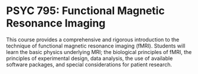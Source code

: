 # PSYC 795: Functional Magnetic Resonance Imaging

This course provides a comprehensive and rigorous introduction to the technique of functional magnetic resonance imaging (fMRI). Students will learn the basic physics underlying MRI; the biological principles of fMRI, the principles of experimental design, data analysis, the use of available software packages, and special considerations for patient research.